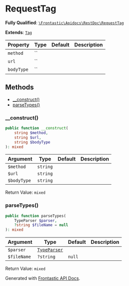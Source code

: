 #  RequestTag

**Fully Qualified**: [`\Frontastic\Apidocs\RestDoc\RequestTag`](../../../src/php/RestDoc/RequestTag.php)

**Extends**: [`Tag`](../Tag.md)

Property|Type|Default|Description
--------|----|-------|-----------
`method`|``||
`url`|``||
`bodyType`|``||

## Methods

* [__construct()](#__construct)
* [parseTypes()](#parsetypes)

### __construct()

```php
public function __construct(
    string $method,
    string $url,
    string $bodyType
): mixed
```

Argument|Type|Default|Description
--------|----|-------|-----------
`$method`|`string`||
`$url`|`string`||
`$bodyType`|`string`||

Return Value: `mixed`

### parseTypes()

```php
public function parseTypes(
    TypeParser $parser,
    ?string $fileName = null
): mixed
```

Argument|Type|Default|Description
--------|----|-------|-----------
`$parser`|[`TypeParser`](../TypeParser.md)||
`$fileName`|`?string`|`null`|

Return Value: `mixed`

Generated with [Frontastic API Docs](https://github.com/FrontasticGmbH/apidocs).
